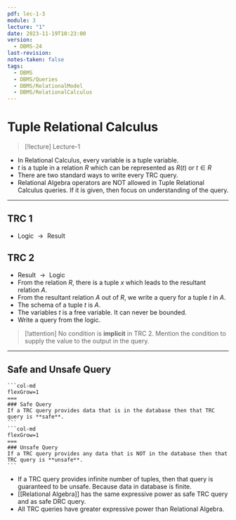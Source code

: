 ```yaml
---
pdf: lec-1-3
module: 3
lecture: "1"
date: 2023-11-19T10:23:00
version:
  - DBMS-24
last-revision: 
notes-taken: false
tags:
  - DBMS
  - DBMS/Queries
  - DBMS/RelationalModel
  - DBMS/RelationalCalculus
---
```

# Tuple Relational Calculus
> [!lecture] Lecture-1

- In Relational Calculus, every variable is a tuple variable.
- ${} t {}$ is a tuple in a relation $R$ which can be represented as ${} R(t) {}$ or ${} t \in R {}$
- There are two standard ways to write every TRC query.
- Relational Algebra operators are NOT allowed in Tuple Relational Calculus queries. If it is given, then focus on understanding of the query.

---
## TRC 1
- Logic ${} \rightarrow {}$ Result

## TRC 2
- Result ${} \rightarrow {}$ Logic
- From the relation $R$, there is a tuple $x$ which leads to the resultant relation $A$.
- From the resultant relation $A$ out of ${} R {}$, we write a query for a tuple $t$ in ${} A$.
- The schema of a tuple $t$ is $A$.
- The variables $t$ is a free variable. It can never be bounded.
- Write a query from the logic.

> [!attention] 
> No condition is **implicit** in TRC 2. Mention the condition to supply the value to the output in the query.

---
## Safe and Unsafe Query
````col
```col-md
flexGrow=1
===
### Safe Query
If a TRC query provides data that is in the database then that TRC query is **safe**.
```
```col-md
flexGrow=1
===
### Unsafe Query
If a TRC query provides any data that is NOT in the database then that TRC query is **unsafe**.
```
````

- If a TRC query provides infinite number of tuples, then that query is guaranteed to be unsafe. Because data in database is finite.
- [[Relational Algebra]] has the same expressive power as safe TRC query and as safe DRC query.
- All TRC queries have greater expressive power than Relational Algebra.